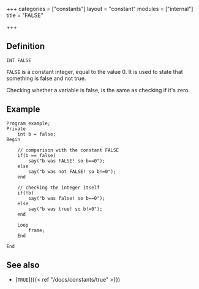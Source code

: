+++
categories = ["constants"]
layout = "constant"
modules = ["internal"]
title = "FALSE"

+++

## Definition

    INT FALSE

`FALSE` is a constant integer, equal to the value 0. It is used to state that something is false and not true.

Checking whether a variable is false, is the same as checking if it's zero.

## Example

```
Program example;
Private
    int b = false;
Begin

    // comparison with the constant FALSE
    if(b == false)
        say("b was FALSE! so b==0");
    else
        say("b was not FALSE! so b!=0");
    end

    // checking the integer itself
    if(!b)
        say("b was false! so b==0");
    else
        say("b was true! so b!=0");
    end

    Loop
        frame;
    End

End
```

## See also

 - [`TRUE`]({{< ref "/docs/constants/true" >}})
